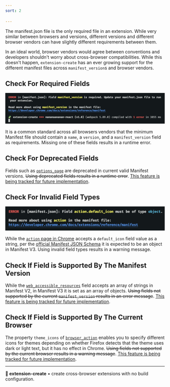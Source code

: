 ```yaml
---
sort: 2

---
```


The manifest.json file is the only required file in an extension. While very similar between browsers and versions, different versions and different browser vendors can have slightly different requirements between them.

In an ideal world, browser vendors would agree between conventions and developers shouldn't worry about cross-browser compatibilities. While this doesn't happen, `extension-create` has an ever growing support for the different manifest files across `manifest_version`s and browser vendors.

## Check For Required Fields

<img src="../assets/required_field.png">

It is a common standard across all browsers vendors that the minimum Manifest file should contain a `name`, a `version`, and a `manifest_version` field as requirements. Missing one of these fields results in a runtime error.

## Check For Deprecated Fields

Fields such as [`options_page`](https://developer.mozilla.org/en-US/docs/Mozilla/Add-ons/WebExtensions/manifest.json/options_page) are deprecated in current valid Manifest versions. ~~Using deprecated fields results in a runtime error~~. [This feature is being tracked for future implementation](https://github.com/cezaraugusto/extension-create/issues/43).
## Check For Invalid Field Types

<img src="../assets/invalid_field.png">

While the [`action` page in Chrome](https://developer.chrome.com/docs/extensions/reference/api/action) accepts a `default_icon` field value as a string, per the [official Manifest JSON Schema](https://json.schemastore.org/chrome-manifest.json) it is expected to be an object in Manifest V3. Using invalid field types results in a warning message.

## Check If Field is Supported By The Manifest Version

While the [`web_accessible_resources`](https://developer.chrome.com/docs/extensions/develop/migrate/manifest) field accepts an array of strings in Manifest V2, in Manifest V3 it is set as an array of objects. ~~Using fields not supported by the current `manifest_version` results in an error message~~. [This feature is being tracked for future implementation](https://github.com/cezaraugusto/extension-create/issues/42).

## Check If Field is Supported By The Current Browser

The property `theme_icons` of [`browser_action`](https://developer.mozilla.org/en-US/docs/Mozilla/Add-ons/WebExtensions/manifest.json/browser_action) enables you to specify different icons for themes depending on whether Firefox detects that the theme uses dark or light text, but it has no effect in Chrome. ~~Using fields not supported by the current browser results in a warning message~~. [This feature is being tracked for future implementation](https://github.com/cezaraugusto/extension-create/issues/39).

---

**🧩 extension-create** • create cross-browser extensions with no build configuration.
